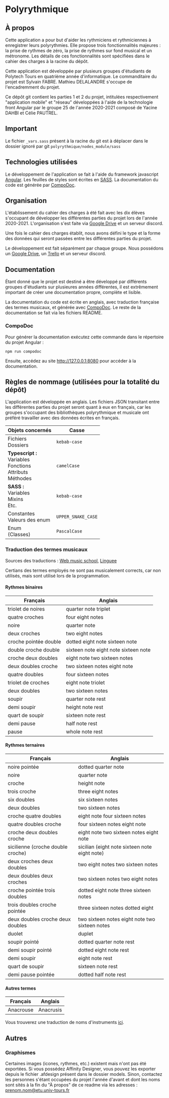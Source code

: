 # Polyrythmique


## À propos

Cette application a pour but d'aider les rythmiciens et rythmiciennes à enregistrer leurs polyrythmies.
Elle propose trois fonctionnalités majeures : la prise de rythmes de zéro, la prise de rythmes sur fond
musical et un métronome. Les détails de ces fonctionnalités sont spécifiées dans le cahier des charges à la racine du dépôt.

Cette application est développée par plusieurs groupes d'étudiants de Polytech Tours en quatrième année d'informatique. Le commanditaire du projet est Sylvain FABRE.
Mathieu DELALANDRE s'occupe de l'encadremment du projet.

Ce dépôt git contient les parties 1 et 2 du projet, intitulées respectivement "application mobile" et "réseau" développées
à l'aide de la technologie front Angular par le groupe 25 de l'année 2020-2021 composé de Yacine DAHBI et Célie PAUTREL.

## Important
Le fichier `_vars.sass` présent à la racine du git est à déplacer dans le dossier ignoré par git `polyrythmique/nodes_module/sass`

## Technologies utilisées

Le développement de l'application se fait à l'aide du framework javascript <a href="https://angular.io">Angular</a>.
Les feuilles de styles sont écrites en <a href="https://sass-lang.com">SASS</a>. La documentation du code est générée par <a href="https://compodoc.app">CompoDoc</a>.


## Organisation

L'établissement du cahier des charges à été fait avec les dix élèves s'occupant de développer les différentes parties du projet lors de l'année 2020-2021. L'organisation s'est faite via <a href="https://drive.google.com/drive/u/0/folders/1AaT02hcMIAUH1brQZjQVty9p-RlhUltc">Google Drive</a> et un serveur discord.

Une fois le cahier des charges établit, nous avons défini le type et la forme des données qui seront passées entre les différentes parties du projet.

Le développement est fait séparément par chaque groupe. Nous possédons un <a href="https://drive.google.com/drive/u/0/folders/1hZ3fyTK6NMRb3P3QUoIZ0C5QQG39dSzV">Google Drive</a>,
un <a href="https://trello.com/b/707qIlIW/polyrythmique">Trello</a> et un serveur discord.


## Documentation

Étant donné que le projet est destiné a être développé par différents groupes d'étudiants sur plusieures années différentes, il est extrêmement important de créer une documentation propre, complète et lisible.

La documentation du code est écrite en anglais, avec traduction française des termes musicaux, et générée avec <a href="https://compodoc.app">CompoDoc</a>. Le reste de la documentation se fait via les fichiers README.

### CompoDoc

Pour générer la documentation exécutez cette commande dans le répertoire du projet Angular :

```
npm run compodoc
```
Ensuite, accédez au site http://127.0.0.1:8080 pour accéder à la documentation.


## Règles de nommage (utilisées pour la totalité du dépôt)
L'application est développée en anglais.
Les fichiers JSON transitant entre les différentes parties du projet seront quant à eux en français, car les groupes s'occupant des bibliothèques polyrythmique et musicale ont préféré travailler avec des données écrites en français.

| Objets concernés | Casse |
| ---------------- | ----- |
| Fichiers<br />Dossiers | `kebab-case` |
| **Typescript :**<br />Variables<br />Fonctions<br />Attributs<br />Méthodes | `camelCase` |
| **SASS :**<br />Variables<br />Mixins<br />Etc. | `kebab-case` |
| Constantes<br />Valeurs des enum | `UPPER_SNAKE_CASE` |
| Enum<br />(Classes) | `PascalCase` |

### Traduction des termes musicaux

Sources des traductions : [Web music school](https://web-music-school.fr/traduction-musicale/), [Linguee](https://www.linguee.fr/francais-anglais/traduction/)

Certians des termes employés ne sont pas musicalement corrects, car non utilisés, mais sont utilisé lors de la programmation.

#### Rythmes binaires

Français | Anglais
-------- | -------
triolet de noires                 | quarter note triplet
quatre croches                    | four eight notes
noire                             | quarter note
deux croches                      | two eight notes
croche pointée double             | dotted eight note sixteen note
double croche double              | sixteen note eight note sixteen note
croche deux doubles               | eight note two sixteen notes
deux doubles croche               | two sixteen notes eight note
quatre doubles                    | four sixteen notes
triolet de croches                | eight note triolet
deux doubles                      | two sixteen notes
soupir                            | quarter note rest
demi soupir                       | height note rest
quart de soupir                   | sixteen note rest
demi pause                        | half note rest
pause                             | whole note rest


#### Rythmes ternaires

Français | Anglais
-------- | -------
noire pointée                     | dotted quarter note
noire                             | quarter note
croche                            | height note
trois croche                      | three eight notes
six doubles                       | six sixteen notes
deux doubles                      | two sixteen notes
croche quatre doubles             | eight note four sixteen notes
quatre doubles croche             | four sixteen notes eight note
croche deux doubles croche        | eight note two sixteen notes eight note
sicilienne (croche double croche) | sicilian (eight note sixteen note eight note)
deux croches deux doubles         | two eight notes two sixteen notes
deux doubles deux croches         | two sixteen notes two eight notes
croche pointée trois doubles      | dotted eight note three sixteen notes
trois doubles croche pointée      | three sixteen notes dotted eight
deux doubles croche deux doubles  | two sixteen notes eight note two sixteen notes
duolet                            | duplet
soupir pointé                     | dotted quarter note rest
demi soupir pointé                | dotted eight note rest
demi soupir                       | eight note rest
quart de soupir                   | sixteen note rest
demi pause pointée                | dotted half note rest


#### Autres termes

Français | Anglais
-------- | -------
Anacrouse | Anacrusis

Vous trouverez une traduction de noms d'instruments [ici](https://wallstreetenglish.fr/fiches-anglais/vocabulaire/instruments-musique-en-anglais).


## Autres

### Graphismes

Certaines images (icones, rythmes, etc.) existent mais n'ont pas été exportées. Si vous possédez Affinity Designer, vous pouvez les exporter depuis le fichier .afdesign présent dans le dossier models. Sinon, contactez les personnes s'étant occupées du projet l'année d'avant et dont les noms sont sités à la fin du "À propos" de ce readme via les adresses : prenom.nom@etu.univ-tours.fr
